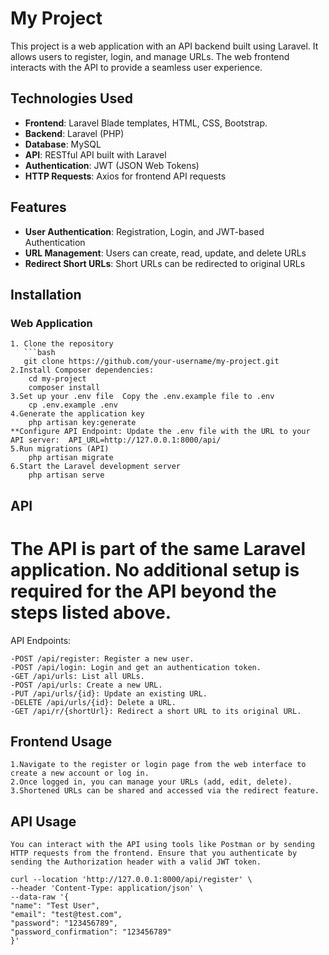 # My Project

This project is a web application with an API backend built using Laravel. It allows users to register, login, and manage URLs. The web frontend interacts with the API to provide a seamless user experience.

## Technologies Used

- **Frontend**: Laravel Blade templates, HTML, CSS, Bootstrap.
- **Backend**: Laravel (PHP)
- **Database**: MySQL
- **API**: RESTful API built with Laravel
- **Authentication**: JWT (JSON Web Tokens)
- **HTTP Requests**: Axios for frontend API requests

## Features

- **User Authentication**: Registration, Login, and JWT-based Authentication
- **URL Management**: Users can create, read, update, and delete URLs
- **Redirect Short URLs**: Short URLs can be redirected to original URLs

## Installation

### Web Application

    1. Clone the repository
       ```bash
       git clone https://github.com/your-username/my-project.git
    2.Install Composer dependencies:
        cd my-project
        composer install
    3.Set up your .env file  Copy the .env.example file to .env
        cp .env.example .env
    4.Generate the application key
        php artisan key:generate
    **Configure API Endpoint: Update the .env file with the URL to your API server:  API_URL=http://127.0.0.1:8000/api/
    5.Run migrations (API)
        php artisan migrate
    6.Start the Laravel development server
        php artisan serve

## API
   # The API is part of the same Laravel application. No additional setup is required for the API beyond the steps listed above.

API Endpoints:

    -POST /api/register: Register a new user.
    -POST /api/login: Login and get an authentication token.
    -GET /api/urls: List all URLs.
    -POST /api/urls: Create a new URL.
    -PUT /api/urls/{id}: Update an existing URL.
    -DELETE /api/urls/{id}: Delete a URL.
    -GET /api/r/{shortUrl}: Redirect a short URL to its original URL.
    
## Frontend Usage
    1.Navigate to the register or login page from the web interface to create a new account or log in.
    2.Once logged in, you can manage your URLs (add, edit, delete).
    3.Shortened URLs can be shared and accessed via the redirect feature.
    
## API Usage
    You can interact with the API using tools like Postman or by sending HTTP requests from the frontend. Ensure that you authenticate by sending the Authorization header with a valid JWT token.
 
    curl --location 'http://127.0.0.1:8000/api/register' \
    --header 'Content-Type: application/json' \
    --data-raw '{
    "name": "Test User",
    "email": "test@test.com",
    "password": "123456789",
    "password_confirmation": "123456789"
    }'

